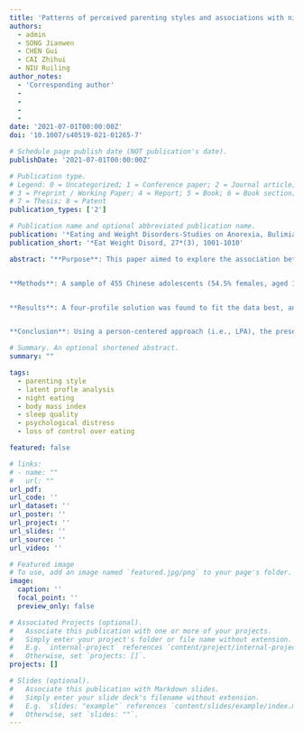 ```yaml
---
title: 'Patterns of perceived parenting styles and associations with night eating syndrome symptoms and correlates among Chinese adolescents: a latent profile analysis'
authors:
  - admin
  - SONG Jianwen
  - CHEN Gui
  - CAI Zhihui
  - NIU Ruiling
author_notes:
  - 'Corresponding author'
  - 
  - 
  - 
  - 
date: '2021-07-01T00:00:00Z'
doi: '10.1007/s40519-021-01265-7'

# Schedule page publish date (NOT publication's date).
publishDate: '2021-07-01T00:00:00Z'

# Publication type.
# Legend: 0 = Uncategorized; 1 = Conference paper; 2 = Journal article;
# 3 = Preprint / Working Paper; 4 = Report; 5 = Book; 6 = Book section;
# 7 = Thesis; 8 = Patent
publication_types: ['2']

# Publication name and optional abbreviated publication name.
publication: '*Eating and Weight Disorders-Studies on Anorexia, Bulimia and Obesity, 27*(3), 1001-1010'
publication_short: '*Eat Weight Disord, 27*(3), 1001-1010'

abstract: "**Purpose**: This paper aimed to explore the association between the patterns of perceived parenting styles and adolescents’ night eating syndrome symptoms and correlates, including sleep quality, weight status, loss of control over eating, and psychological distress.


**Methods**: A sample of 455 Chinese adolescents (54.5% females, aged 12–15 years) were included in the current study. Latent Profile Analysis (LPA) was adopted to examine the patterns of perceived parenting styles. The three-step approach was used to explore the differences in night eating syndrome symptoms and correlates between different profiles.


**Results**: A four-profile solution was found to fit the data best, and the four profiles were labeled as positive parenting, negative parenting, highly engaged parenting, and lowly engaged parenting. Subsequent analyses showed that adolescents across profiles exhibited significant differences in night eating syndrome symptoms and correlates. Specifically, adolescents in the positive parenting profile generally had the lowest scores in night eating and its correlates, while those in the negative parenting group reported the highest scores in night eating and its correlates.


**Conclusion**: Using a person-centered approach (i.e., LPA), the present study identified four distinct patterns of perceived parenting styles in a sample of Chinese adolescents, with night eating and related symptomatology differing across each profile. Future interventions targeting night eating among adolescents may consider the potential influence from the patterns of perceived parenting styles to have a better intervention outcome."

# Summary. An optional shortened abstract.
summary: ""

tags:
  - parenting style
  - latent profle analysis
  - night eating
  - body mass index
  - sleep quality
  - psychological distress
  - loss of control over eating

featured: false

# links:
# - name: ""
#   url: ""
url_pdf: 
url_code: ''
url_dataset: ''
url_poster: ''
url_project: ''
url_slides: ''
url_source: ''
url_video: ''

# Featured image
# To use, add an image named `featured.jpg/png` to your page's folder.
image:
  caption: ''
  focal_point: ''
  preview_only: false

# Associated Projects (optional).
#   Associate this publication with one or more of your projects.
#   Simply enter your project's folder or file name without extension.
#   E.g. `internal-project` references `content/project/internal-project/index.md`.
#   Otherwise, set `projects: []`.
projects: []

# Slides (optional).
#   Associate this publication with Markdown slides.
#   Simply enter your slide deck's filename without extension.
#   E.g. `slides: "example"` references `content/slides/example/index.md`.
#   Otherwise, set `slides: ""`.
---
```

